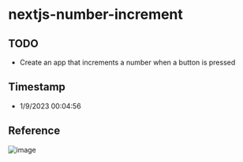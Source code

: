 # nextjs-number-increment

## TODO

- Create an app that increments a number when a button is pressed


## Timestamp

- 1/9/2023 00:04:56


## Reference

![image](https://user-images.githubusercontent.com/72588010/211267542-554e1486-d3e9-4cb6-a6db-2f86580dfcd2.png)
